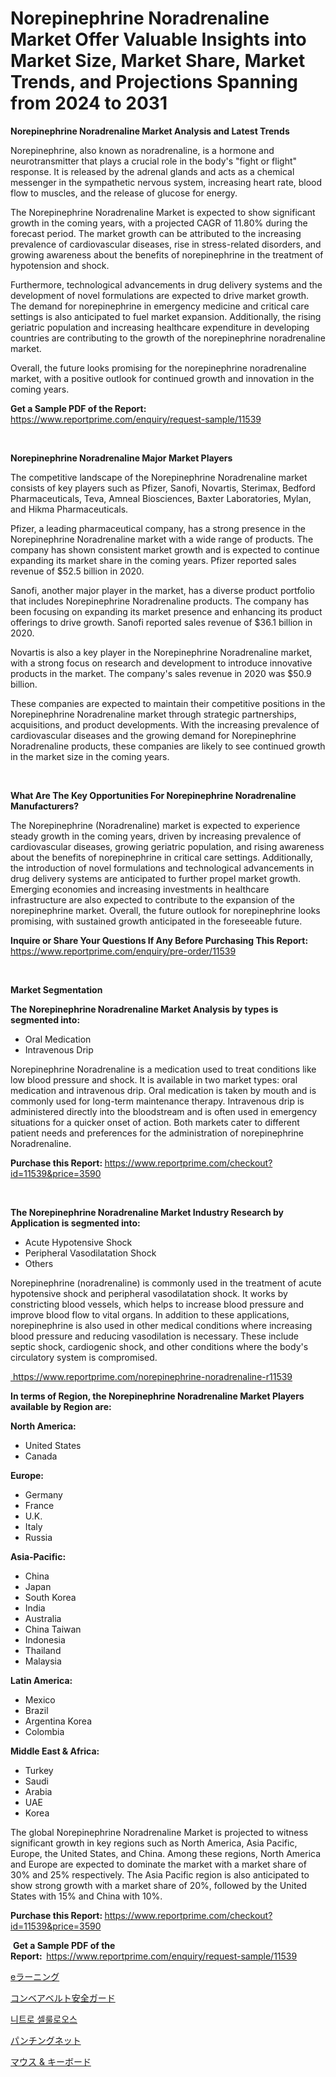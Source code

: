 <p><h1>Norepinephrine Noradrenaline Market Offer Valuable Insights into Market Size, Market Share, Market Trends, and Projections Spanning from 2024 to 2031</h1></p><p><strong>Norepinephrine Noradrenaline Market Analysis and Latest Trends</strong></p>
<p><p>Norepinephrine, also known as noradrenaline, is a hormone and neurotransmitter that plays a crucial role in the body's "fight or flight" response. It is released by the adrenal glands and acts as a chemical messenger in the sympathetic nervous system, increasing heart rate, blood flow to muscles, and the release of glucose for energy.</p><p>The Norepinephrine Noradrenaline Market is expected to show significant growth in the coming years, with a projected CAGR of 11.80% during the forecast period. The market growth can be attributed to the increasing prevalence of cardiovascular diseases, rise in stress-related disorders, and growing awareness about the benefits of norepinephrine in the treatment of hypotension and shock.</p><p>Furthermore, technological advancements in drug delivery systems and the development of novel formulations are expected to drive market growth. The demand for norepinephrine in emergency medicine and critical care settings is also anticipated to fuel market expansion. Additionally, the rising geriatric population and increasing healthcare expenditure in developing countries are contributing to the growth of the norepinephrine noradrenaline market.</p><p>Overall, the future looks promising for the norepinephrine noradrenaline market, with a positive outlook for continued growth and innovation in the coming years.</p></p>
<p><strong>Get a Sample PDF of the Report:&nbsp;</strong> <a href="https://www.reportprime.com/enquiry/request-sample/11539">https://www.reportprime.com/enquiry/request-sample/11539</a></p>
<p>&nbsp;</p>
<p><strong>Norepinephrine Noradrenaline Major Market Players</strong></p>
<p><p>The competitive landscape of the Norepinephrine Noradrenaline market consists of key players such as Pfizer, Sanofi, Novartis, Sterimax, Bedford Pharmaceuticals, Teva, Amneal Biosciences, Baxter Laboratories, Mylan, and Hikma Pharmaceuticals. </p><p>Pfizer, a leading pharmaceutical company, has a strong presence in the Norepinephrine Noradrenaline market with a wide range of products. The company has shown consistent market growth and is expected to continue expanding its market share in the coming years. Pfizer reported sales revenue of $52.5 billion in 2020.</p><p>Sanofi, another major player in the market, has a diverse product portfolio that includes Norepinephrine Noradrenaline products. The company has been focusing on expanding its market presence and enhancing its product offerings to drive growth. Sanofi reported sales revenue of $36.1 billion in 2020.</p><p>Novartis is also a key player in the Norepinephrine Noradrenaline market, with a strong focus on research and development to introduce innovative products in the market. The company's sales revenue in 2020 was $50.9 billion. </p><p>These companies are expected to maintain their competitive positions in the Norepinephrine Noradrenaline market through strategic partnerships, acquisitions, and product developments. With the increasing prevalence of cardiovascular diseases and the growing demand for Norepinephrine Noradrenaline products, these companies are likely to see continued growth in the market size in the coming years.</p></p>
<p>&nbsp;</p>
<p><strong>What Are The Key Opportunities For Norepinephrine Noradrenaline Manufacturers?</strong></p>
<p><p>The Norepinephrine (Noradrenaline) market is expected to experience steady growth in the coming years, driven by increasing prevalence of cardiovascular diseases, growing geriatric population, and rising awareness about the benefits of norepinephrine in critical care settings. Additionally, the introduction of novel formulations and technological advancements in drug delivery systems are anticipated to further propel market growth. Emerging economies and increasing investments in healthcare infrastructure are also expected to contribute to the expansion of the norepinephrine market. Overall, the future outlook for norepinephrine looks promising, with sustained growth anticipated in the foreseeable future.</p></p>
<p><strong>Inquire or Share Your Questions If Any Before Purchasing This Report:</strong> <a href="https://www.reportprime.com/enquiry/pre-order/11539">https://www.reportprime.com/enquiry/pre-order/11539</a></p>
<p>&nbsp;</p>
<p><strong>Market Segmentation</strong></p>
<p><strong>The Norepinephrine Noradrenaline Market Analysis by types is segmented into:</strong></p>
<p><ul><li>Oral Medication</li><li>Intravenous Drip</li></ul></p>
<p><p>Norepinephrine Noradrenaline is a medication used to treat conditions like low blood pressure and shock. It is available in two market types: oral medication and intravenous drip. Oral medication is taken by mouth and is commonly used for long-term maintenance therapy. Intravenous drip is administered directly into the bloodstream and is often used in emergency situations for a quicker onset of action. Both markets cater to different patient needs and preferences for the administration of norepinephrine Noradrenaline.</p></p>
<p><strong>Purchase this Report:&nbsp;</strong><a href="https://www.reportprime.com/checkout?id=11539&price=3590">https://www.reportprime.com/checkout?id=11539&price=3590</a></p>
<p>&nbsp;</p>
<p><strong>The Norepinephrine Noradrenaline Market Industry Research by Application is segmented into:</strong></p>
<p><ul><li>Acute Hypotensive Shock</li><li>Peripheral Vasodilatation Shock</li><li>Others</li></ul></p>
<p><p>Norepinephrine (noradrenaline) is commonly used in the treatment of acute hypotensive shock and peripheral vasodilatation shock. It works by constricting blood vessels, which helps to increase blood pressure and improve blood flow to vital organs. In addition to these applications, norepinephrine is also used in other medical conditions where increasing blood pressure and reducing vasodilation is necessary. These include septic shock, cardiogenic shock, and other conditions where the body's circulatory system is compromised.</p></p>
<p><a href="https://www.reportprime.com/norepinephrine-noradrenaline-r11539">&nbsp;https://www.reportprime.com/norepinephrine-noradrenaline-r11539</a></p>
<p><strong>In terms of Region, the Norepinephrine Noradrenaline Market Players available by Region are:</strong></p>
<p>
    <p> <strong> North America: </strong>
        <ul>
            <li>United States</li>
            <li>Canada</li>
        </ul>
        </p> 
    <p> <strong> Europe: </strong>
        <ul>
            <li>Germany</li>
            <li>France</li>
            <li>U.K.</li>
            <li>Italy</li>
            <li>Russia</li>
        </ul>
        </p> 
    <p> <strong> Asia-Pacific: </strong>
        <ul>
            <li>China</li>
            <li>Japan</li>
            <li>South Korea</li>
            <li>India</li>
            <li>Australia</li>
            <li>China Taiwan</li>
            <li>Indonesia</li>
            <li>Thailand</li>
            <li>Malaysia</li>
        </ul>
        </p> 
    <p> <strong> Latin America: </strong>
        <ul>
            <li>Mexico</li>
            <li>Brazil</li>
            <li>Argentina Korea</li>
            <li>Colombia</li>
        </ul>
        </p> 
    <p> <strong> Middle East & Africa: </strong>
        <ul>
            <li>Turkey</li>
            <li>Saudi</li>
            <li>Arabia</li>
            <li>UAE</li>
            <li>Korea</li>
        </ul>
    </p>
    </p>
<p><p>The global Norepinephrine Noradrenaline Market is projected to witness significant growth in key regions such as North America, Asia Pacific, Europe, the United States, and China. Among these regions, North America and Europe are expected to dominate the market with a market share of 30% and 25% respectively. The Asia Pacific region is also anticipated to show strong growth with a market share of 20%, followed by the United States with 15% and China with 10%.</p></p>
<p><strong>Purchase this Report: </strong><a href="https://www.reportprime.com/checkout?id=11539&price=3590">https://www.reportprime.com/checkout?id=11539&price=3590</a></p>
<p>&nbsp;<strong>Get a Sample PDF of the Report:&nbsp;&nbsp;</strong><a href="https://www.reportprime.com/enquiry/request-sample/11539">https://www.reportprime.com/enquiry/request-sample/11539</a></p>
<p><strong></strong></p>
<p><p><a href="https://medium.com/@awicka/%E9%9B%BB%E5%AD%90%E5%AD%A6%E7%BF%92%E5%B8%82%E5%A0%B4-%E7%A8%AE%E9%A1%9E-%E3%82%A2%E3%83%97%E3%83%AA%E3%82%B1%E3%83%BC%E3%82%B7%E3%83%A7%E3%83%B3-%E5%9C%B0%E7%90%86%E5%88%A5%E3%81%AE%E5%8C%85%E6%8B%AC%E7%9A%84%E8%A9%95%E4%BE%A1-0891a1e3cbf9">eラーニング</a></p><p><a href="https://github.com/AaronVargas43/Market-Research-Report-List-1/blob/main/254953826079.md">コンベアベルト安全ガード</a></p><p><a href="https://medium.com/@gunnerolson2022/%EB%8B%88%ED%8A%B8%EB%A1%9C-%EC%85%80%EB%A3%B0%EB%A1%9C%EC%8A%A4-%EC%8B%9C%EC%9E%A5-2031%EB%85%84%EA%B9%8C%EC%A7%80%EC%9D%98-%ED%8A%B8%EB%A0%8C%EB%93%9C-%EC%98%88%EC%B8%A1-%EB%B0%8F-%EA%B2%BD%EC%9F%81-%EB%B6%84%EC%84%9D-4defeb0564a1">니트로 셀룰로오스</a></p><p><a href="https://github.com/oqoeusbvpadwjs08/Market-Research-Report-List-1/blob/main/390094526078.md">パンチングネット</a></p><p><a href="https://medium.com/@fosterfahey38/%E3%83%9E%E3%82%A6%E3%82%B9%E3%81%A8%E3%82%AD%E3%83%BC%E3%83%9C%E3%83%BC%E3%83%89%E5%B8%82%E5%A0%B4%E3%81%AF-%E5%B8%82%E5%A0%B4%E3%82%B7%E3%82%A7%E3%82%A2-%E5%B8%82%E5%A0%B4%E5%8B%95%E5%90%91-%E5%B8%82%E5%A0%B4%E6%88%90%E9%95%B7%E3%81%AB%E9%96%A2%E3%81%99%E3%82%8B%E6%83%85%E5%A0%B1%E3%82%92%E6%8F%90%E4%BE%9B%E3%81%97%E3%81%BE%E3%81%99-042a2ad5c11c">マウス & キーボード</a></p></p>